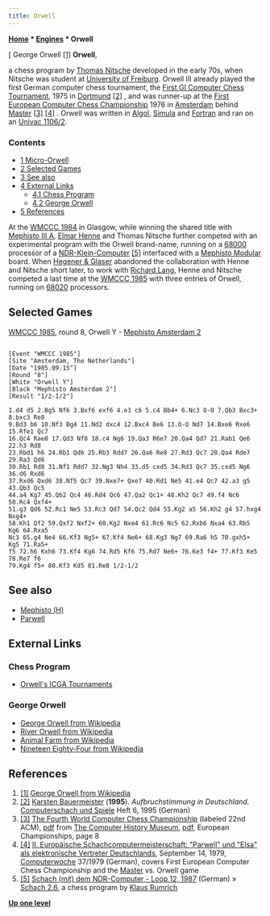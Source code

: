 ```yaml
---
title: Orwell
---
```

**[Home](Home "Home") \* [Engines](Engines "Engines") \* Orwell**



[ George Orwell <a id="cite-note-1" href="#cite-ref-1">[1]</a>
**Orwell**,  

a chess program by [Thomas Nitsche](Thomas_Nitsche "Thomas Nitsche") developed in the early 70s, when Nitsche was student at [University of Freiburg](https://en.wikipedia.org/wiki/University_of_Freiburg). Orwell III already played the first German computer chess tournament, the [First GI Computer Chess Tournament](First_GI_Computer_Chess_Tournament "First GI Computer Chess Tournament"), 1975 in [Dortmund](https://en.wikipedia.org/wiki/Dortmund) <a id="cite-note-2" href="#cite-ref-2">[2]</a> , and was runner-up at the [First European Computer Chess Championship](ECCC_1976 "ECCC 1976") 1976 in [Amsterdam](https://en.wikipedia.org/wiki/Amsterdam) behind [Master](Master "Master") <a id="cite-note-3" href="#cite-ref-3">[3]</a> <a id="cite-note-4" href="#cite-ref-4">[4]</a> . Orwell was written in [Algol](Algol "Algol"), [Simula](index.php?title=Simula&action=edit&redlink=1 "Simula (page does not exist)") and [Fortran](Fortran "Fortran") and ran on an [Univac 1106/2](UNIVAC_1100 "UNIVAC 1100").



### Contents


* [1 Micro-Orwell](#micro-orwell)
* [2 Selected Games](#selected-games)
* [3 See also](#see-also)
* [4 External Links](#external-links)
	+ [4.1 Chess Program](#chess-program)
	+ [4.2 George Orwell](#george-orwell)
* [5 References](#references)






At the [WMCCC 1984](WMCCC_1984 "WMCCC 1984") in Glasgow, while winning the shared title with [Mephisto III A](Mephisto_(H) "Mephisto (H)"), [Elmar Henne](Elmar_Henne "Elmar Henne") and Thomas Nitsche further competed with an experimental program with the Orwell brand-name, running on a [68000](68000 "68000") processor of a [NDR-Klein-Computer](https://en.wikipedia.org/wiki/NDR-Klein-Computer) <a id="cite-note-5" href="#cite-ref-5">[5]</a> interfaced with a [Mephisto Modular](Mephisto_Module_Systems#Modular "Mephisto Module Systems") board. When [Hegener & Glaser](Hegener_%26_Glaser "Hegener & Glaser") abandoned the collaboration with Henne and Nitsche short later, to work with [Richard Lang](Richard_Lang "Richard Lang"), Henne and Nitsche competed a last time at the [WMCCC 1985](WMCCC_1985 "WMCCC 1985") with three entries of Orwell, running on [68020](68020 "68020") processors. 



## Selected Games


[WMCCC 1985](WMCCC_1985 "WMCCC 1985"), round 8, Orwell Y - [Mephisto Amsterdam 2](Mephisto "Mephisto")




```

[Event "WMCCC 1985"]
[Site "Amsterdam, The Netherlands"]
[Date "1985.09.15"]
[Round "8"]
[White "Orwell Y"]
[Black "Mephisto Amsterdam 2"]
[Result "1/2-1/2"]

1.d4 d5 2.Bg5 Nf6 3.Bxf6 exf6 4.e3 c6 5.c4 Bb4+ 6.Nc3 O-O 7.Qb3 Bxc3+ 8.bxc3 Re8 
9.Bd3 b6 10.Nf3 Bg4 11.Nd2 dxc4 12.Bxc4 Be6 13.O-O Nd7 14.Bxe6 Rxe6 15.Rfe1 Qc7 
16.Qc4 Rae8 17.Qd3 Nf8 18.c4 Ng6 19.Qa3 R6e7 20.Qa4 Qd7 21.Rab1 Qe6 22.h3 Rd8 
23.Rbd1 h6 24.Rb1 Qd6 25.Rb3 Rdd7 26.Qa6 Re8 27.Rd3 Qc7 28.Qa4 Rde7 29.Ra3 Qd6 
30.Rb1 Rd8 31.Nf1 Rdd7 32.Ng3 Nh4 33.d5 cxd5 34.Rd3 Qc7 35.cxd5 Ng6 36.d6 Rxd6 
37.Rxd6 Qxd6 38.Nf5 Qc7 39.Nxe7+ Qxe7 40.Rd1 Ne5 41.e4 Qc7 42.a3 g5 43.Qb3 Qc5 
44.a4 Kg7 45.Qb2 Qc4 46.Rd4 Qc6 47.Qa2 Qc1+ 48.Kh2 Qc7 49.f4 Nc6 50.Rc4 Qxf4+ 
51.g3 Qd6 52.Rc1 Ne5 53.Rc3 Qd7 54.Qc2 Qd4 55.Kg2 a5 56.Kh2 g4 57.hxg4 Nxg4+ 
58.Kh1 Qf2 59.Qxf2 Nxf2+ 60.Kg2 Nxe4 61.Rc6 Nc5 62.Rxb6 Nxa4 63.Rb5 Kg6 64.Rxa5 
Nc3 65.g4 Ne4 66.Kf3 Ng5+ 67.Kf4 Ne6+ 68.Kg3 Ng7 69.Ra6 h5 70.gxh5+ Kg5 71.Ra5+ 
f5 72.h6 Kxh6 73.Kf4 Kg6 74.Rd5 Kf6 75.Rd7 Ne6+ 76.Ke3 f4+ 77.Kf3 Ke5 78.Re7 f6 
79.Kg4 f5+ 80.Kf3 Kd5 81.Re8 1/2-1/2 

```

## See also


* [Mephisto (H)](Mephisto_(H) "Mephisto (H)")
* [Parwell](Parwell "Parwell")


## External Links


### Chess Program


* [Orwell's ICGA Tournaments](https://www.game-ai-forum.org/icga-tournaments/program.php?id=489)


### George Orwell


* [George Orwell from Wikipedia](https://en.wikipedia.org/wiki/George_Orwell)
* [River Orwell from Wikipedia](https://en.wikipedia.org/wiki/River_Orwell)
* [Animal Farm from Wikipedia](https://en.wikipedia.org/wiki/Animal_Farm)
* [Nineteen Eighty-Four from Wikipedia](https://en.wikipedia.org/wiki/Nineteen_Eighty-Four)


## References


1. <a id="cite-ref-1" href="#cite-note-1">[1]</a> [George Orwell from Wikipedia](https://en.wikipedia.org/wiki/George_Orwell)
2. <a id="cite-ref-2" href="#cite-note-2">[2]</a> [Karsten Bauermeister](Karsten_Bauermeister "Karsten Bauermeister") (**1995**). *Aufbruchstimmung in Deutschland.* [Computerschach und Spiele](Computerschach_und_Spiele "Computerschach und Spiele") Heft 6, 1995 (German)
3. <a id="cite-ref-3" href="#cite-note-3">[3]</a> [The Fourth World Computer Chess Championship](http://www.computerhistory.org/chess/full_record.php?iid=doc-431614f6c8af8) (labeled 22nd ACM), [pdf](http://archive.computerhistory.org/projects/chess/related_materials/text/3-1%20and%203-2%20and%203-3%20and%204-3.1983_WCCC/1983-%20WCCC.062303061.sm.pdf) from [The Computer History Museum](The_Computer_History_Museum "The Computer History Museum"), [pdf](http://www.sci.brooklyn.cuny.edu/%7Ekopec/Publications/Publications/O_36_C.pdf), European Championships, page 8
4. <a id="cite-ref-4" href="#cite-note-4">[4]</a> [II. Europäische Schachcomputermeisterschaft: "Parwell" und "Elsa" als elektronische Vertreter Deutschlands](https://www.computerwoche.de/a/ii-europaeische-schachcomputermeisterschaft-parwell-und-elsa-als-elektronische-vertreter-deutschlands,1193707), September 14, 1979, [Computerwoche](Computerworld#Woche "Computerworld") 37/1979 (German), covers First European Computer Chess Championship and the [Master](Master "Master") vs. Orwell game
5. <a id="cite-ref-5" href="#cite-note-5">[5]</a> [Schach (mit) dem NDR-Computer - Loop 12, 1987](http://www.ndr-nkc.de/download/loop/1987_NKC_Loop_12.pdf) (German) » [Schach 2.6](index.php?title=Schach_2.6&action=edit&redlink=1 "Schach 2.6 (page does not exist)"), a chess program by [Klaus Rumrich](index.php?title=Klaus_Rumrich&action=edit&redlink=1 "Klaus Rumrich (page does not exist)")

**[Up one level](Engines "Engines")**







 
